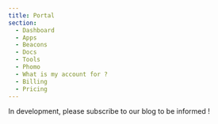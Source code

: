 ```yaml
---
title: Portal
section:
  - Dashboard
  - Apps
  - Beacons
  - Docs
  - Tools
  - Phomo
  - What is my account for ?
  - Billing
  - Pricing
---
```


In development, please subscribe to our blog to be informed !
